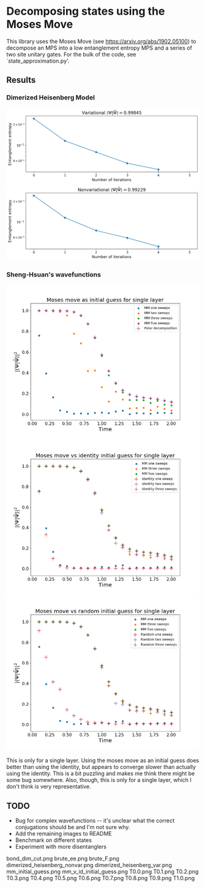 # Decomposing states using the Moses Move
This library uses the Moses Move (see https://arxiv.org/abs/1902.05100) to decompose an MPS into a low entanglement entropy MPS and a series of two site unitary gates. For the bulk of the code, see `state_approximation.py'. 

## Results
### Dimerized Heisenberg Model
![image](img/dimerized_heisenberg_var.png)
![image](img/dimerized_heisenberg_nonvar.png)

### Sheng-Hsuan's wavefunctions
![image](img/mm_initial_guess.png) 
![image](img/mm_v_id_initial_guess.png)
![image](img/mm_v_random_initial_guess.png)


This is only for a single layer. Using the moses move as an initial guess does better than using the identity, but appears to converge slower than actually using the identity. This is a bit puzzling and makes me think there might be some bug somewhere. Also, though, this is only for a single layer, which I don't think is very representative.

## TODO
* Bug for complex wavefunctions -- it's unclear what the correct conjugations should be and I'm not sure why.
* Add the remaining images to README
* Benchmark on different states
* Experiment with more disentanglers

bond_dim_cut.png
brute_ee.png
brute_F.png
dimerized_heisenberg_nonvar.png
dimerized_heisenberg_var.png
mm_initial_guess.png
mm_v_id_initial_guess.png
T0.0.png
T0.1.png
T0.2.png
T0.3.png
T0.4.png
T0.5.png
T0.6.png
T0.7.png
T0.8.png
T0.9.png
T1.0.png
